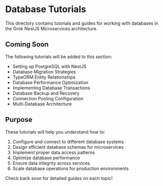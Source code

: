 # Database Tutorials

This directory contains tutorials and guides for working with databases in the Grok NestJS Microservices architecture.

## Coming Soon

The following tutorials will be added to this section:

- Setting up PostgreSQL with NestJS
- Database Migration Strategies
- TypeORM Entity Relationships
- Database Performance Optimization
- Implementing Database Transactions
- Database Backup and Recovery
- Connection Pooling Configuration
- Multi-Database Architecture

## Purpose

These tutorials will help you understand how to:

1. Configure and connect to different database systems
2. Design efficient database schemas for microservices
3. Implement proper data access patterns
4. Optimize database performance
5. Ensure data integrity across services
6. Scale database operations for production environments

Check back soon for detailed guides on each topic! 